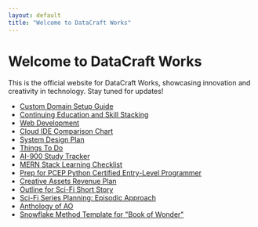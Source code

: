 ```yaml
---
layout: default
title: "Welcome to DataCraft Works"
---
```


<link rel="icon" type="image/x-icon" href="favicon.ico">

# Welcome to DataCraft Works

This is the official website for DataCraft Works, showcasing innovation and creativity in technology. Stay tuned for updates!

- [Custom Domain Setup Guide](custom-domain-setup.md)
- [Continuing Education and Skill Stacking](training-progress.md)
- [Web Development](mind-mapping-summary.md)
- [Cloud IDE Comparison Chart](cloud-ide-comparison-chart.md)
- [System Design Plan](system-design-plan-portainer.md)
- [Things To Do](list.md)
- [AI-900 Study Tracker](AI-900_Study_Tracker.md)
- [MERN Stack Learning Checklist](MERN_Stack_Learning_Checklist.md)
- [Prep for PCEP Python Certified Entry-Level Programmer](Prep_for_PCEP.md)
- [Creative Assets Revenue Plan](creative-assets-revenue-plan.md)
- [Outline for Sci-Fi Short Story](outline-for-sci-fi-short-story.md)
- [Sci-Fi Series Planning: Episodic Approach](sci-fi-series-planning-episodic-approach.md)
- [Anthology of AO](ant-of-ao.md)
- [Snowflake Method Template for "Book of Wonder"](snowflake-method-template-book-of-wonder.md)

<!-- - [Traefik Configuration Plan Guide](traefik_configuration_plan.md) 
- [Cloudflare Hosting and Reverse Proxy Setup Checklist](cloudflare-hosting-and-reverse-proxy-setup-checklist.md) -->
